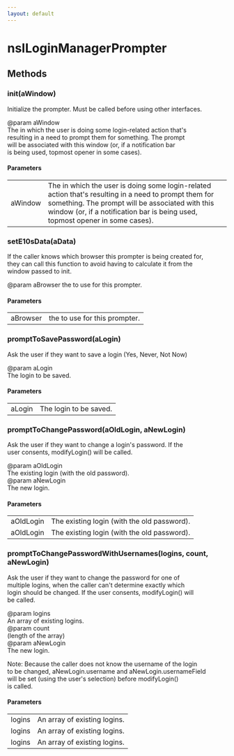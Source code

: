 ```yaml
---
layout: default
---
```


# nsILoginManagerPrompter #

## Methods ##

### init(aWindow) ###
  
Initialize the prompter. Must be called before using other interfaces.  
  
@param aWindow  
       The in which the user is doing some login-related action that's  
       resulting in a need to prompt them for something. The prompt  
       will be associated with this window (or, if a notification bar  
       is being used, topmost opener in some cases).  
  

#### Parameters ####

<table>

<tr>
<td>aWindow</td>
<td>       The in which the user is doing some login-related action that's  
       resulting in a need to prompt them for something. The prompt  
       will be associated with this window (or, if a notification bar  
       is being used, topmost opener in some cases).  
</td>
</tr>

</table>

### setE10sData(aData) ###
  
If the caller knows which browser this prompter is being created for,  
they can call this function to avoid having to calculate it from the  
window passed to init.  
  
@param aBrowser the <browser> to use for this prompter.  
  

#### Parameters ####

<table>

<tr>
<td>aBrowser</td>
<td>the <browser> to use for this prompter.  
</td>
</tr>

</table>

### promptToSavePassword(aLogin) ###
  
Ask the user if they want to save a login (Yes, Never, Not Now)  
  
@param aLogin  
       The login to be saved.  
  

#### Parameters ####

<table>

<tr>
<td>aLogin</td>
<td>       The login to be saved.  
</td>
</tr>

</table>

### promptToChangePassword(aOldLogin, aNewLogin) ###
  
Ask the user if they want to change a login's password. If the  
user consents, modifyLogin() will be called.  
  
@param aOldLogin  
       The existing login (with the old password).  
@param aNewLogin  
       The new login.  
  

#### Parameters ####

<table>

<tr>
<td>aOldLogin</td>
<td>       The existing login (with the old password).  
</td>
</tr>

<tr>
<td>aOldLogin</td>
<td>       The existing login (with the old password).  
</td>
</tr>

</table>

### promptToChangePasswordWithUsernames(logins, count, aNewLogin) ###
  
Ask the user if they want to change the password for one of  
multiple logins, when the caller can't determine exactly which  
login should be changed. If the user consents, modifyLogin() will  
be called.  
  
@param logins  
       An array of existing logins.  
@param count  
       (length of the array)  
@param aNewLogin  
       The new login.  
  
Note: Because the caller does not know the username of the login  
      to be changed, aNewLogin.username and aNewLogin.usernameField  
      will be set (using the user's selection) before modifyLogin()  
      is called.  
  

#### Parameters ####

<table>

<tr>
<td>logins</td>
<td>       An array of existing logins.  
</td>
</tr>

<tr>
<td>logins</td>
<td>       An array of existing logins.  
</td>
</tr>

<tr>
<td>logins</td>
<td>       An array of existing logins.  
</td>
</tr>

</table>
